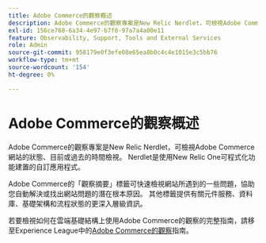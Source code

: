 ```yaml
---
title: Adobe Commerce的觀察概述
description: Adobe Commerce的觀察專案是New Relic Nerdlet，可檢視Adobe Commerce網站的狀態、目前或過去的時間檢視。 Nerdlet是使用New Relic One可程式化功能建置的自訂應用程式。
exl-id: 156ce768-6a34-4e97-b7f0-97a7a4a00e11
feature: Observability, Support, Tools and External Services
role: Admin
source-git-commit: 958179e0f3efe08e65ea8b0c4c4e1015e3c5bb76
workflow-type: tm+mt
source-wordcount: '154'
ht-degree: 0%

---
```


# Adobe Commerce的觀察概述

Adobe Commerce的觀察專案是New Relic Nerdlet，可檢視Adobe Commerce網站的狀態、目前或過去的時間檢視。 Nerdlet是使用New Relic One可程式化功能建置的自訂應用程式。

Adobe Commerce的「觀察摘要」標籤可快速檢視網站所遇到的一些問題，協助您自動解決或找出網站問題的潛在根本原因。 其他標籤提供有關元件服務、資料庫、基礎架構和流程狀態的更深入層級資訊。

若要檢視如何在雲端基礎結構上使用Adobe Commerce的觀察的完整指南，請移至Experience League中的[Adobe Commerce的觀察](https://experienceleague.adobe.com/docs/commerce-operations/tools/observation-for-adobe-commerce/intro.html)指南。
